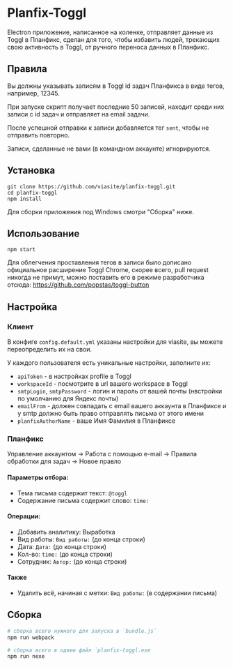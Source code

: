 # Planfix-Toggl
Electron приложение, написанное на коленке, отправляет данные из Toggl в Планфикс, сделан для того, чтобы избавить людей, трекающих свою активность в Toggl, от ручного переноса данных в Планфикс.



## Правила
Вы должны указывать записям в Toggl id задач Планфикса в виде тегов, например, 12345.

При запуске скрипт получает последние 50 записей, находит среди них записи с id задач и отправляет на email задачи.

После успешной отправки к записи добавляется тег `sent`, чтобы не отправить повторно.

Записи, сделанные не вами (в командном аккаунте) игнорируются.



## Установка

```
git clone https://github.com/viasite/planfix-toggl.git
cd planfix-toggl
npm install
```

Для сборки приложения под Windows смотри "Сборка" ниже.



## Использование

```
npm start
```

Для облегчения проставления тегов в записи было дописано официальное расширение Toggl Chrome,
скорее всего, pull request никогда не примут, можно поставить его в режиме разработчика отсюда:
https://github.com/popstas/toggl-button



## Настройка

### Клиент
В конфиге `config.default.yml` указаны настройки для viasite, вы можете переопределить их на свои.

У каждого пользователя есть уникальные настройки, заполните их:

- `apiToken` - в настройках profile в Toggl
- `workspaceId` - посмотрите в url вашего workspace в Toggl
- `smtpLogin`, `smtpPassword` - логин и пароль от вашей почты (нвстройки по умолчанию для Яндекс почты)
- `emailFrom` - должен совпадать с email вашего аккаунта в Планфиксе и у smtp должно быть право отправлять письма от этого имени
- `planfixAuthorName` - ваше Имя Фамилия в Планфиксе



### Планфикс
Управление аккаунтом -> Работа с помощью e-mail -> Правила обработки для задач -> Новое правло

#### Параметры отбора:
- Тема письма содержит текст: `@toggl`
- Содержание письма содержит слово: `time:`
#### Операции:
- Добавить аналитику: Выработка
- Вид работы: `Вид работы:` (до конца строки)
- Дата: `Дата:` (до конца строки)
- Кол-во: `time:` (до конца строки)
- Сотрудник: `Автор:` (до конца строки)
#### Также
- Удалить всё, начиная с метки: `Вид работы:` (в содержании письма)



## Сборка

``` bash
# сборка всего нужного для запуска в `bundle.js`
npm run webpack

# сборка всего в одиин файл `planfix-toggl.exe
npm run nexe
```
